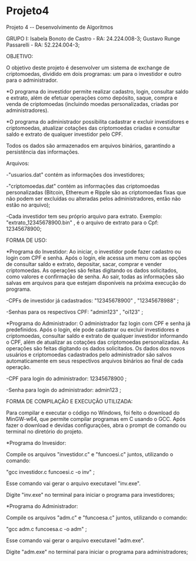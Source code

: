 # Projeto4
Projeto 4 -- Desenvolvimento de Algoritmos 

GRUPO I:  Isabela Bonoto de Castro - RA: 24.224.008-3;  Gustavo Runge Passarelli - RA: 52.224.004-3; 

OBJETIVO:

O objetivo deste projeto é desenvolver um sistema de exchange de criptomoedas, dividido em dois programas: um para o investidor e outro para o administrador.

*O programa do investidor permite realizar cadastro, login, consultar saldo e extrato, além de efetuar operações como depósito, saque, compra e venda de criptomoedas (incluindo moedas personalizadas, criadas por administradores).

*O programa do administrador possibilita cadastrar e excluir investidores e criptomoedas, atualizar cotações das criptomoedas criadas e consultar saldo e extrato de qualquer investidor pelo CPF.

Todos os dados são armazenados em arquivos binários, garantindo a persistência das informações.


Arquivos:


-"usuarios.dat" contém as informações dos investidores;

-"criptomoedas.dat" contém as informações das criptomoedas personalizadas (Bitcoin, Ethereum e Ripple são as criptomoedas fixas que não podem ser excluídas ou alteradas pelos administradores, então não estão no arquivo);

-Cada investidor tem seu próprio arquivo para extrato. Exemplo: "extrato_12345678900.bin" , é o arquivo de extrato para o Cpf: 12345678900;


FORMA DE USO:

*Programa do Investidor:
Ao iniciar, o investidor pode fazer cadastro ou login com CPF e senha. Após o login, ele acessa um menu com as opções de consultar saldo e extrato, depositar, sacar, comprar e vender criptomoedas. As operações são feitas digitando os dados solicitados, como valores e confirmação de senha. Ao sair, todas as informações são salvas em arquivos para que estejam disponíveis na próxima execução do programa.

-CPFs de investidor já cadastrados: "12345678900" , "12345678988" ;

-Senhas para os respectivos CPF: "admin123" , "oi123" ;


*Programa do Administrador:
O administrador faz login com CPF e senha já predefinidos. Após o login, ele pode cadastrar ou excluir investidores e criptomoedas, consultar saldo e extrato de qualquer investidor informando o CPF, além de atualizar as cotações das criptomoedas personalizadas. As operações são feitas digitando os dados solicitados. Os dados dos novos usuários e criptomoedas cadastrados pelo administrador são salvos automaticamente em seus respectivos arquivos binários ao final de cada operação.


-CPF para login do administrador: 12345678900 ;


-Senha para login do administrador: admin123 ;


FORMA DE COMPILAÇÃO E EXECUÇÃO UTILIZADA: 

Para compilar e executar o código no Windows, foi feito o download do MinGW-w64, que permite compilar programas em C usando o GCC. Após fazer o download e devidas configurações, abra o prompt de comando ou terminal no diretório do projeto.

*Programa do Invesidor:

Compile os arquivos "investidor.c" e "funcoesi.c" juntos, utilizando o comando:

"gcc investidor.c funcoesi.c -o inv"  ;

Esse comando vai gerar o arquivo executavel "inv.exe". 



Digite "inv.exe" no terminal para iniciar o programa para investidores;



*Programa do Administrador:

Compile os arquivos "adm.c" e "funcoesa.c" juntos, utilizando o comando:

"gcc adm.c funcoesa.c -o adm"  ;

Esse comando vai gerar o arquivo executavel "adm.exe". 



Digite "adm.exe" no terminal para iniciar o programa para administradores;

